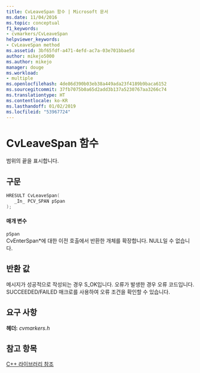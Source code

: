 ```yaml
---
title: CvLeaveSpan 함수 | Microsoft 문서
ms.date: 11/04/2016
ms.topic: conceptual
f1_keywords:
- cvmarkers/CvLeaveSpan
helpviewer_keywords:
- CvLeaveSpan method
ms.assetid: 3bf65fdf-a471-4efd-ac7a-03e701bbae5d
author: mikejo5000
ms.author: mikejo
manager: douge
ms.workload:
- multiple
ms.openlocfilehash: 4de86d390b03eb38a449ada23f4189b9baca6152
ms.sourcegitcommit: 37fb7075b0a65d2add3b137a5230767aa3266c74
ms.translationtype: HT
ms.contentlocale: ko-KR
ms.lasthandoff: 01/02/2019
ms.locfileid: "53967724"
---
```

# <a name="cvleavespan-function"></a>CvLeaveSpan 함수
범위의 끝을 표시합니다.  
  
## <a name="syntax"></a>구문  
  
```C  
HRESULT CvLeaveSpan(  
   _In_ PCV_SPAN pSpan  
);  
```  
  
#### <a name="parameters"></a>매개 변수  
 `pSpan`  
 CvEnterSpan*에 대한 이전 호출에서 반환한 개체를 확장합니다. NULL일 수 없습니다.  
  
## <a name="return-value"></a>반환 값  
 메시지가 성공적으로 작성되는 경우 S_OK입니다. 오류가 발생한 경우 오류 코드입니다. SUCCEEDED/FAILED 매크로를 사용하여 오류 조건을 확인할 수 있습니다.  
  
## <a name="requirements"></a>요구 사항  
 **헤더:** *cvmarkers.h*  
  
## <a name="see-also"></a>참고 항목  
 [C++ 라이브러리 참조](../profiling/cpp-library-reference.md)